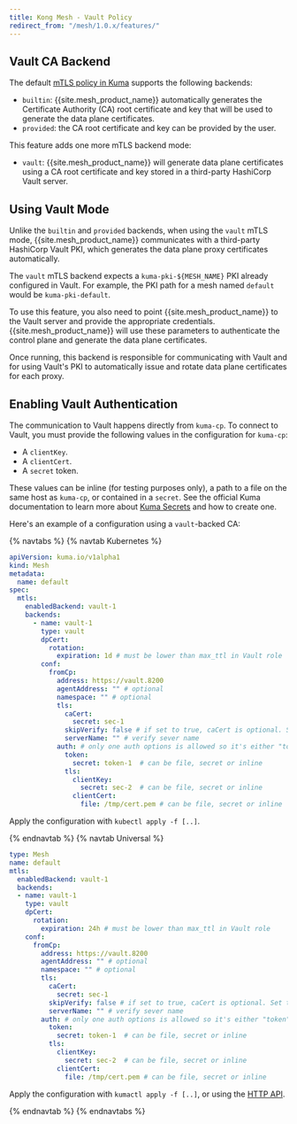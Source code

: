 ```yaml
---
title: Kong Mesh - Vault Policy
redirect_from: "/mesh/1.0.x/features/"
---
```


## Vault CA Backend

The default [mTLS policy in Kuma](https://kuma.io/docs/latest/policies/mutual-tls/)
supports the following backends:

* `builtin`: {{site.mesh_product_name}} automatically generates the Certificate
Authority (CA) root certificate and key that will be used to generate the data
plane certificates.
* `provided`: the CA root certificate and key can be provided by the user.

This feature adds one more mTLS backend mode:

* `vault`: {{site.mesh_product_name}} will generate data plane certificates
using a CA root certificate and key stored in a third-party HashiCorp Vault
server.

## Using Vault Mode

Unlike the `builtin` and `provided` backends, when using the `vault` mTLS mode,
{{site.mesh_product_name}} communicates with a third-party HashiCorp Vault PKI,
which generates the data plane proxy certificates automatically.

The `vault` mTLS backend expects a `kuma-pki-${MESH_NAME}` PKI already
configured in Vault. For example, the PKI path for a mesh named `default` would
be `kuma-pki-default`.

To use this feature, you also need to point {{site.mesh_product_name}} to the
Vault server and provide the appropriate credentials. {{site.mesh_product_name}}
will use these parameters to authenticate the control plane and generate the
data plane certificates.

Once running, this backend is responsible for communicating with Vault and for
using Vault's PKI to automatically issue and rotate data plane certificates for
each proxy.

## Enabling Vault Authentication

The communication to Vault happens directly from `kuma-cp`. To connect to
Vault, you must provide the following values in the configuration for `kuma-cp`:

* A `clientKey`.
* A `clientCert`.
* A `secret` token.

These values can be inline (for testing purposes only), a path to a file on the
same host as `kuma-cp`, or contained in a `secret`. See the official Kuma
documentation to learn more about [Kuma Secrets](https://kuma.io/docs/latest/documentation/secrets/)
and how to create one.

Here's an example of a configuration using a `vault`-backed CA:

{% navtabs %}
{% navtab Kubernetes %}

```yaml
apiVersion: kuma.io/v1alpha1
kind: Mesh
metadata:
  name: default
spec:
  mtls:
    enabledBackend: vault-1
    backends:
      - name: vault-1
        type: vault
        dpCert:
          rotation:
            expiration: 1d # must be lower than max_ttl in Vault role
        conf:
          fromCp:
            address: https://vault.8200
            agentAddress: "" # optional
            namespace: "" # optional
            tls:
              caCert:
                secret: sec-1
              skipVerify: false # if set to true, caCert is optional. Set to true only for development
              serverName: "" # verify sever name
            auth: # only one auth options is allowed so it's either "token" or "tls"
              token:
                secret: token-1  # can be file, secret or inline
              tls:
                clientKey:
                  secret: sec-2  # can be file, secret or inline
                clientCert:
                  file: /tmp/cert.pem # can be file, secret or inline
```

Apply the configuration with `kubectl apply -f [..]`.

{% endnavtab %}
{% navtab Universal %}

```yaml
type: Mesh
name: default
mtls:
  enabledBackend: vault-1
  backends:
  - name: vault-1
    type: vault
    dpCert:
      rotation:
        expiration: 24h # must be lower than max_ttl in Vault role
    conf:
      fromCp:
        address: https://vault.8200
        agentAddress: "" # optional
        namespace: "" # optional
        tls:
          caCert:
            secret: sec-1
          skipVerify: false # if set to true, caCert is optional. Set to true only for development
          serverName: "" # verify sever name
        auth: # only one auth options is allowed so it's either "token" or "tls"
          token:
            secret: token-1  # can be file, secret or inline
          tls:
            clientKey:
              secret: sec-2  # can be file, secret or inline
            clientCert:
              file: /tmp/cert.pem # can be file, secret or inline
```

Apply the configuration with `kumactl apply -f [..]`, or using the [HTTP API](https://kuma.io/docs/latest/documentation/http-api).

{% endnavtab %}
{% endnavtabs %}
